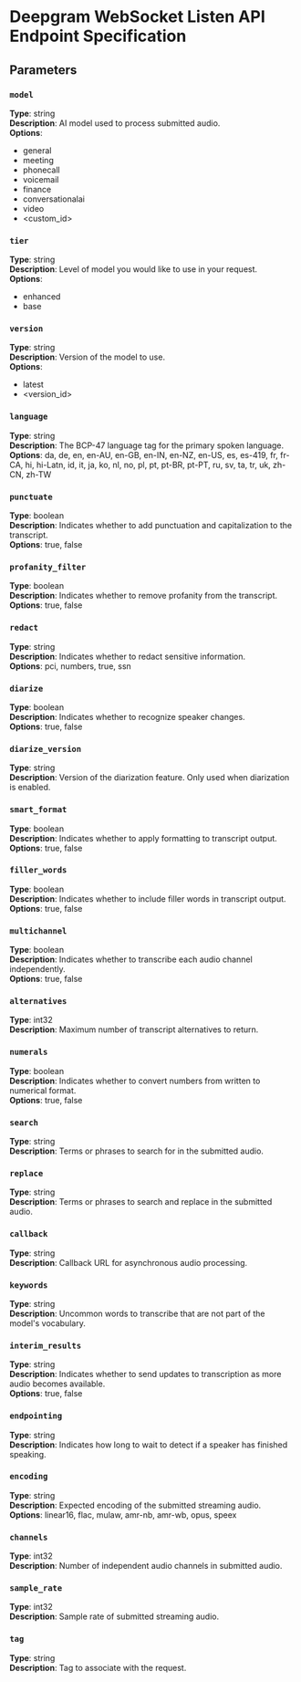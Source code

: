 # Deepgram WebSocket Listen API Endpoint Specification

## Parameters

### `model`

**Type**: string  
**Description**: AI model used to process submitted audio.  
**Options**:

- general
- meeting
- phonecall
- voicemail
- finance
- conversationalai
- video
- \<custom_id\>

### `tier`

**Type**: string  
**Description**: Level of model you would like to use in your request.  
**Options**:

- enhanced
- base

### `version`

**Type**: string  
**Description**: Version of the model to use.  
**Options**:

- latest
- \<version_id\>

### `language`

**Type**: string  
**Description**: The BCP-47 language tag for the primary spoken language.  
**Options**: da, de, en, en-AU, en-GB, en-IN, en-NZ, en-US, es, es-419, fr, fr-CA, hi, hi-Latn, id, it, ja, ko, nl, no, pl, pt, pt-BR, pt-PT, ru, sv, ta, tr, uk, zh-CN, zh-TW

### `punctuate`

**Type**: boolean  
**Description**: Indicates whether to add punctuation and capitalization to the transcript.  
**Options**: true, false

### `profanity_filter`

**Type**: boolean  
**Description**: Indicates whether to remove profanity from the transcript.  
**Options**: true, false

### `redact`

**Type**: string  
**Description**: Indicates whether to redact sensitive information.  
**Options**: pci, numbers, true, ssn

### `diarize`

**Type**: boolean  
**Description**: Indicates whether to recognize speaker changes.  
**Options**: true, false

### `diarize_version`

**Type**: string  
**Description**: Version of the diarization feature. Only used when diarization is enabled.

### `smart_format`

**Type**: boolean  
**Description**: Indicates whether to apply formatting to transcript output.  
**Options**: true, false

### `filler_words`

**Type**: boolean  
**Description**: Indicates whether to include filler words in transcript output.  
**Options**: true, false

### `multichannel`

**Type**: boolean  
**Description**: Indicates whether to transcribe each audio channel independently.  
**Options**: true, false

### `alternatives`

**Type**: int32  
**Description**: Maximum number of transcript alternatives to return.

### `numerals`

**Type**: boolean  
**Description**: Indicates whether to convert numbers from written to numerical format.  
**Options**: true, false

### `search`

**Type**: string  
**Description**: Terms or phrases to search for in the submitted audio.

### `replace`

**Type**: string  
**Description**: Terms or phrases to search and replace in the submitted audio.

### `callback`

**Type**: string  
**Description**: Callback URL for asynchronous audio processing.

### `keywords`

**Type**: string  
**Description**: Uncommon words to transcribe that are not part of the model's vocabulary.

### `interim_results`

**Type**: string  
**Description**: Indicates whether to send updates to transcription as more audio becomes available.  
**Options**: true, false

### `endpointing`

**Type**: string  
**Description**: Indicates how long to wait to detect if a speaker has finished speaking.

### `encoding`

**Type**: string  
**Description**: Expected encoding of the submitted streaming audio.  
**Options**: linear16, flac, mulaw, amr-nb, amr-wb, opus, speex

### `channels`

**Type**: int32  
**Description**: Number of independent audio channels in submitted audio.

### `sample_rate`

**Type**: int32  
**Description**: Sample rate of submitted streaming audio.

### `tag`

**Type**: string  
**Description**: Tag to associate with the request.
